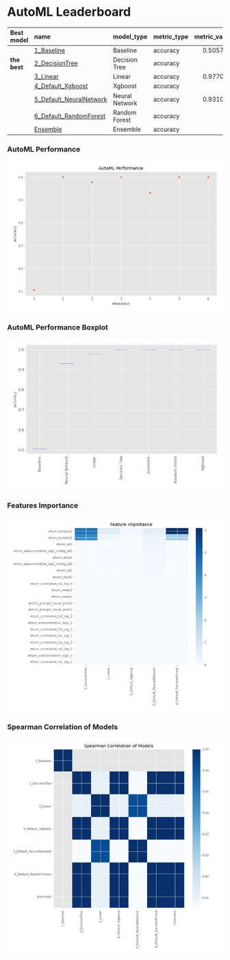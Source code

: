 # AutoML Leaderboard

| Best model   | name                                                         | model_type     | metric_type   |   metric_value |   train_time |
|:-------------|:-------------------------------------------------------------|:---------------|:--------------|---------------:|-------------:|
|              | [1_Baseline](1_Baseline/README.md)                           | Baseline       | accuracy      |       0.505747 |         0.89 |
| **the best** | [2_DecisionTree](2_DecisionTree/README.md)                   | Decision Tree  | accuracy      |       1        |         4.27 |
|              | [3_Linear](3_Linear/README.md)                               | Linear         | accuracy      |       0.977011 |         3.54 |
|              | [4_Default_Xgboost](4_Default_Xgboost/README.md)             | Xgboost        | accuracy      |       1        |         3.67 |
|              | [5_Default_NeuralNetwork](5_Default_NeuralNetwork/README.md) | Neural Network | accuracy      |       0.931034 |         2.34 |
|              | [6_Default_RandomForest](6_Default_RandomForest/README.md)   | Random Forest  | accuracy      |       1        |         5.74 |
|              | [Ensemble](Ensemble/README.md)                               | Ensemble       | accuracy      |       1        |         0.2  |

### AutoML Performance
![AutoML Performance](ldb_performance.png)

### AutoML Performance Boxplot
![AutoML Performance Boxplot](ldb_performance_boxplot.png)

### Features Importance
![features importance across models](features_heatmap.png)



### Spearman Correlation of Models
![models spearman correlation](correlation_heatmap.png)

